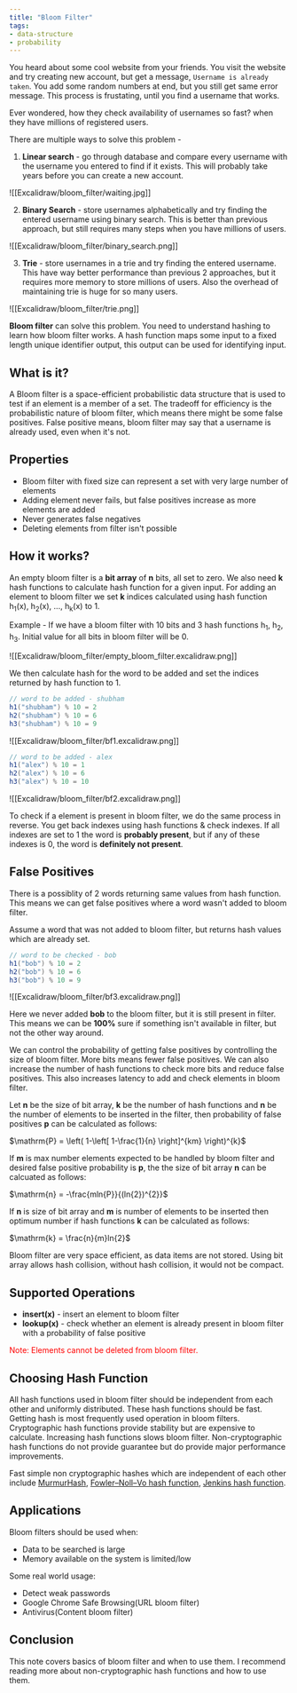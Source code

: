 ```yaml
---
title: "Bloom Filter"
tags:
- data-structure
- probability
---
```


You heard about some cool website from your friends. You visit the website and try creating new account, but get a message, `Username is already taken`. You add some random numbers at end, but you still get same error message. This process is frustating, until you find a username that works.

Ever wondered, how they check availability of usernames so fast? when they have millions of registered users.

There are multiple ways to solve this problem -
1. **Linear search** - go through database and compare every username with the username you entered to find if it exists. This will probably take years before you can create a new account.

![[Excalidraw/bloom_filter/waiting.jpg]]

2. **Binary Search** - store usernames alphabetically and try finding the entered username using binary search. This is better than previous approach, but still requires many steps when you have millions of users.

![[Excalidraw/bloom_filter/binary_search.png]]

3. **Trie** - store usernames in a trie and try finding the entered username. This have way better performance than previous 2 approaches, but it requires more memory to store millions of users. Also the overhead of maintaining trie is huge for so many users.

![[Excalidraw/bloom_filter/trie.png]]

**Bloom filter** can solve this problem. You need to understand hashing to learn how bloom filter works. A hash function maps some input to a fixed length unique identifier output, this output can be used for identifying input.

## What is it?
A Bloom filter is a space-efficient probabilistic data structure that is used to test if an element is a member of a set. The tradeoff for efficiency is the probabilistic nature of bloom filter, which means there might be some false positives. False positive means, bloom filter may say that a username is already used, even when it's not.

## Properties
- Bloom filter with fixed size can represent a set with very large number of elements
- Adding element never fails, but false positives increase as more elements are added
- Never generates false negatives
- Deleting elements from filter isn't possible

## How it works?
An empty bloom filter is a **bit array** of **n**  bits, all set to zero. We also need **k** hash functions to calculate hash function for a given input. For adding an element to bloom filter we set **k** indices calculated using hash function h<sub>1</sub>(x), h<sub>2</sub>(x), ..., h<sub>k</sub>(x) to 1.

Example - If we have a bloom filter with 10 bits and 3 hash functions h<sub>1</sub>, h<sub>2</sub>, h<sub>3</sub>. Initial value for all bits in bloom filter will be 0. 

![[Excalidraw/bloom_filter/empty_bloom_filter.excalidraw.png]]

We then calculate hash for the word to be added and set the indices returned by hash function to 1.
```java
// word to be added - shubham
h1("shubham") % 10 = 2
h2("shubham") % 10 = 6
h3("shubham") % 10 = 9
```

![[Excalidraw/bloom_filter/bf1.excalidraw.png]]

```java
// word to be added - alex
h1("alex") % 10 = 1
h2("alex") % 10 = 6
h3("alex") % 10 = 10
```

![[Excalidraw/bloom_filter/bf2.excalidraw.png]]

To check if a element is present in bloom filter, we do the same process in reverse. You get back indexes using hash functions & check indexes. If all indexes are set to 1 the word is **probably present**, but if any of these indexes is 0, the word is **definitely not present**.

## False Positives

There is a possiblity of 2 words returning same values from hash function. This means we can get false positives where a word wasn't added to bloom filter.

Assume a word that was not added to bloom filter, but returns hash values which are already set.

```java
// word to be checked - bob
h1("bob") % 10 = 2
h2("bob") % 10 = 6
h3("bob") % 10 = 9
```

![[Excalidraw/bloom_filter/bf3.excalidraw.png]]

Here we never added **bob** to the bloom filter, but it is still present in filter. This means we can be **100%** sure if something isn't available in filter, but not the other way around.

We can control the probability of getting false positives by controlling the size of bloom filter. More bits means fewer false positives. We can also increase the number of hash functions to check more bits and reduce false positives. This also increases latency to add and check elements in bloom filter.

Let **n** be the size of bit array, **k** be the number of hash functions and **n** be the number of elements to be inserted in the filter, then probability of false positives **p** can be calculated as follows:

$\mathrm{P} = \left( 1-\left[ 1-\frac{1}{n} \right]^{km} \right)^{k}$

If **m** is max number elements expected to be handled by bloom filter and desired false positive probability is **p**, the the size of bit array **n** can be calcuated as follows:

$\mathrm{n} = -\frac{mln{P}}{(ln{2})^{2}}$

If **n** is size of bit array and **m** is number of elements to be inserted then optimum number if hash functions **k** can be calculated as follows:

$\mathrm{k} = \frac{n}{m}ln{2}$

Bloom filter are very space efficient, as data items are not stored. Using bit array allows hash collision, without hash collision, it would not be compact.

## Supported Operations
- **insert(x)** - insert an element to bloom filter
- **lookup(x)** - check whether an element is already present in bloom filter with a probability of false positive
<span style="color: red;">
Note: Elements cannot be deleted from bloom filter.
</span>

## Choosing Hash Function
All hash functions used in bloom filter should be independent from each other and uniformly distributed. These hash functions should be fast. Getting hash is most frequently used operation in bloom filters. Cryptographic hash functions provide stability but are expensive to calculate. Increasing hash functions slows bloom filter. Non-cryptographic hash functions do not provide guarantee but do provide major performance improvements.

Fast simple non cryptographic hashes which are independent of each other include [MurmurHash](https://en.wikipedia.org/wiki/MurmurHash), [Fowler–Noll–Vo hash function](https://en.wikipedia.org/wiki/Fowler%E2%80%93Noll%E2%80%93Vo_hash_function), [Jenkins hash function](https://en.wikipedia.org/wiki/Jenkins_hash_function).

## Applications
Bloom filters should be used when:
- Data to be searched is large
- Memory available on the system is limited/low

Some real world usage:
- Detect weak passwords
- Google Chrome Safe Browsing(URL bloom filter)
- Antivirus(Content bloom filter)

## Conclusion
This note covers basics of bloom filter and when to use them. I recommend reading more about non-cryptographic hash functions and how to use them.